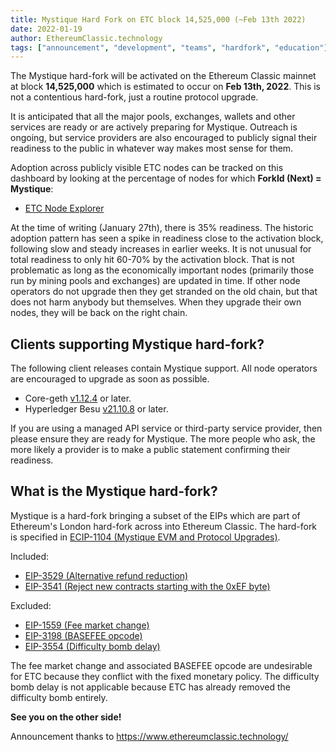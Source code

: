 ```yaml
---
title: Mystique Hard Fork on ETC block 14,525,000 (~Feb 13th 2022)
date: 2022-01-19
author: EthereumClassic.technology
tags: ["announcement", "development", "teams", "hardfork", "education"]
---
```


The Mystique hard-fork will be activated on the Ethereum Classic mainnet at block **14,525,000** which is estimated to occur on **Feb 13th, 2022**.
This is not a contentious hard-fork, just a routine protocol upgrade.

It is anticipated that all the major pools, exchanges, wallets and other
services are ready or are actively preparing for Mystique.
Outreach is ongoing, but service providers are also encouraged to
publicly signal their readiness to the public in whatever way makes
most sense for them.

Adoption across publicly visible ETC nodes can be tracked on this dashboard
by looking at the percentage of nodes for which **ForkId (Next) = Mystique**:

- [ETC Node Explorer](https://etclabscore.github.io/nodes-interface/)

At the time of writing (January 27th), there is 35% readiness. The historic
adoption pattern has seen a spike in readiness close to the activation block,
following slow and steady increases in earlier weeks.  It is not unusual for
total readiness to only hit 60-70% by the activation block.  That is not
problematic as long as the economically important nodes (primarily those run
by mining pools and exchanges) are updated in time.  If other node operators
do not upgrade then they get stranded on the old chain, but that does not
harm anybody but themselves.  When they upgrade their own nodes, they will
be back on the right chain.

## Clients supporting Mystique hard-fork?

The following client releases contain Mystique support.  All node operators are encouraged to upgrade as soon as possible.

- Core-geth [v1.12.4](https://github.com/etclabscore/core-geth/releases) or later.
- Hyperledger Besu [v21.10.8](https://github.com/hyperledger/besu/releases) or later.

If you are using a managed API service or third-party service provider, then please ensure they are ready for Mystique.  The more people who ask, the more
likely a provider is to make a public statement confirming their readiness.

## What is the Mystique hard-fork?

Mystique is a hard-fork bringing a subset of the EIPs which are part of
Ethereum's London hard-fork across into Ethereum Classic.  The hard-fork
is specified in
[ECIP-1104 (Mystique EVM and Protocol Upgrades)](https://ecips.ethereumclassic.org/ECIPs/ecip-1104).

Included:

- [EIP-3529 (Alternative refund reduction)](https://eips.ethereum.org/EIPS/eip-3529)
- [EIP-3541 (Reject new contracts starting with the 0xEF byte)](https://eips.ethereum.org/EIPS/eip-3541)

Excluded:

- [EIP-1559 (Fee market change)](https://eips.ethereum.org/EIPS/eip-1559)
- [EIP-3198 (BASEFEE opcode)](https://eips.ethereum.org/EIPS/eip-3198)
- [EIP-3554 (Difficulty bomb delay)](https://eips.ethereum.org/EIPS/eip-3554)

The fee market change and associated BASEFEE opcode are undesirable for ETC
because they conflict with the fixed monetary policy.  The difficulty bomb
delay is not applicable because ETC has already removed the difficulty bomb
entirely.

**See you on the other side!**

Announcement thanks to https://www.ethereumclassic.technology/
